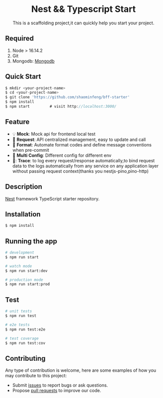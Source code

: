 <h1 align="center">Nest && Typescript Start</h1>

<div align="center">
This is a scaffolding project,it can quickly help you start your project.
</div>

## Required
1. Node > 16.14.2
2. Git
3. Mongodb: [Mongodb](https://www.mongodb.com/try/download/community)

## Quick Start

```js
$ mkdir <your-project-name>
$ cd <your-project-name>
$ git clone 'https://github.com/shaominfeng/bff-starter'
$ npm install
$ npm start         # visit http://localhost:3000/
```

## Feature
- :bulb: **Mock**: Mock api for frontend local test
- :scroll: **Request**: API centralized management, easy to update and call
- :gem: **Format**: Automate format codes and define message conventions when pre-commit
- :triangular_ruler: **Multi Config**: Different config for different env
- 🐤: **Trace**: to log every request/response automatically,to bind request data to the logs automatically from any service on any application layer without passing request context(thanks you nestjs-pino,pino-http) 
## Description

[Nest](https://github.com/nestjs/nest) framework TypeScript starter repository.

## Installation

```bash
$ npm install
```

## Running the app

```bash
# development
$ npm run start

# watch mode
$ npm run start:dev

# production mode
$ npm run start:prod
```

## Test

```bash
# unit tests
$ npm run test

# e2e tests
$ npm run test:e2e

# test coverage
$ npm run test:cov
```

## Contributing

Any type of contribution is welcome, here are some examples of how you may contribute to this project:

- Submit [issues](https://github.com/shaominfeng/bff-starter/issues) to report bugs or ask questions.
- Propose [pull requests](https://github.com/shaominfeng/bff-starter/pulls) to improve our code.
